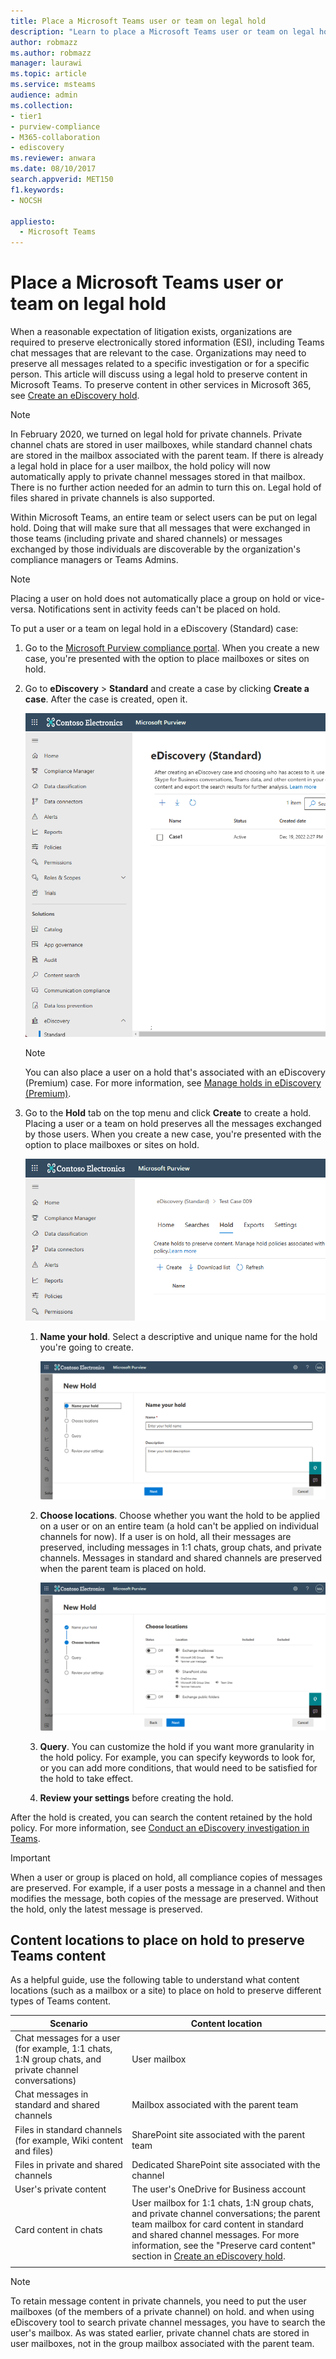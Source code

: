 ```yaml
---
title: Place a Microsoft Teams user or team on legal hold
description: "Learn to place a Microsoft Teams user or team on legal hold using the Microsoft Purview compliance portal and learn what needs a legal hold based on data requirements."
author: robmazz
ms.author: robmazz
manager: laurawi
ms.topic: article
ms.service: msteams
audience: admin
ms.collection:
- tier1
- purview-compliance
- M365-collaboration
- ediscovery
ms.reviewer: anwara
ms.date: 08/10/2017
search.appverid: MET150
f1.keywords:
- NOCSH

appliesto: 
  - Microsoft Teams
---
```


# Place a Microsoft Teams user or team on legal hold

When a reasonable expectation of litigation exists, organizations are required to preserve electronically stored information (ESI), including Teams chat messages that are relevant to the case. Organizations may need to preserve all messages related to a specific investigation or for a specific person. This article will discuss using a legal hold to preserve content in Microsoft Teams. To preserve content in other services in Microsoft 365, see [Create an eDiscovery hold](/microsoft-365/compliance/create-ediscovery-holds).

> [!NOTE]
> In February 2020, we turned on legal hold for private channels. Private channel chats are stored in user mailboxes, while standard channel chats are stored in the mailbox associated with the parent team. If there is already a legal hold in place for a user mailbox, the hold policy will now automatically apply to private channel messages stored in that mailbox. There is no further action needed for an admin to turn this on. Legal hold of files shared in private channels is also supported.

Within Microsoft Teams, an entire team or select users can be put on legal hold. Doing that will make sure that all messages that were exchanged in those teams (including private and shared channels) or messages exchanged by those individuals are discoverable by the organization's compliance managers or Teams Admins.

> [!NOTE]
> Placing a user on hold does not automatically place a group on hold or vice-versa.
> Notifications sent in activity feeds can't be placed on hold.

To put a user or a team on legal hold in a eDiscovery (Standard) case:

1. Go to the [Microsoft Purview compliance portal](https://compliance.microsoft.com). When you create a new case, you're presented with the option to place mailboxes or sites on hold.

2. Go to **eDiscovery** > **Standard** and create a case by clicking **Create a case**. After the case is created, open it.
  
   ![Microsoft Teams eDiscovery tab is selected, showing the Create a case button.](media/LegalHold1.png)

   > [!NOTE]
   > You can also place a user on a hold that's associated with an eDiscovery (Premium) case. For more information, see [Manage holds in eDiscovery (Premium)](/microsoft-365/compliance/managing-holds).

3. Go to the **Hold** tab on the top menu and click **Create** to create a hold. Placing a user or a team on hold preserves all the messages exchanged by those users. When you create a new case, you're presented with the option to place mailboxes or sites on hold.

   ![An image showing the Holds tab selected, and the Create button underneath.](media/LegalHold2.png)

   1. **Name your hold**. Select a descriptive and unique name for the hold you're going to create.
  
       ![This screenshot shows the Name your hold tab, where you can enter in a name and description for the hold you are creating.](media/LegalHold3.png)

   2. **Choose locations**. Choose whether you want the hold to be applied on a user or on an entire team (a hold can't be applied on individual channels for now). If a user is on hold, all their messages are preserved, including messages in 1:1 chats, group chats, and private channels. Messages in standard and shared channels are preserved when the parent team is placed on hold.

      ![Choose the data locations that you want to place on hold.](media/LegalHold4.png)

   3. **Query**. You can customize the hold if you want more granularity in the hold policy. For example, you can specify keywords to look for, or you can add more conditions, that would need to be satisfied for the hold to take effect.

   4. **Review your settings** before creating the hold.

After the hold is created, you can search the content retained by the hold policy. For more information, see [Conduct an eDiscovery investigation in Teams](eDiscovery-investigation.md).

> [!IMPORTANT]
> When a user or group is placed on hold, all compliance copies of messages are preserved. For example, if a user posts a message in a channel and then modifies the message, both copies of the message are preserved. Without the hold, only the latest message is preserved.

## Content locations to place on hold to preserve Teams content

As a helpful guide, use the following table to understand what content locations (such as a mailbox or a site) to place on hold to preserve different types of Teams content.

|Scenario  |Content location  |
|---------|---------|
|Chat messages for a user (for example, 1:1 chats, 1:N group chats, and private channel conversations)     |User mailbox         |
|Chat messages in standard and shared channels    |Mailbox associated with the parent team         |
|Files in standard channels (for example, Wiki content and files)     |SharePoint site associated with the parent team        |
|Files in private and shared channels     |Dedicated SharePoint site associated with the channel
|User's private content     |The user's OneDrive for Business account       |
|Card content in chats|User mailbox for 1:1 chats, 1:N group chats, and private channel conversations; the parent team mailbox for card content in standard and shared channel messages. For more information, see the "Preserve card content" section in [Create an eDiscovery hold](/microsoft-365/compliance/create-ediscovery-holds#preserve-card-content).|
|||

> [!NOTE]
> To retain message content in private channels, you need to put the user mailboxes (of the members of a private channel) on hold. and when using eDiscovery tool to search private channel messages, you have to search the user's mailbox. As was stated earlier, private channel chats are stored in user mailboxes, not in the group mailbox associated with the parent team.
